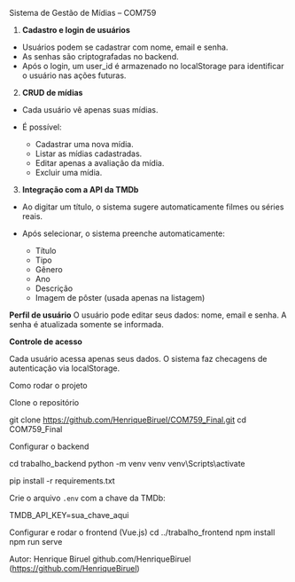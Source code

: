Sistema de Gestão de Mídias – COM759

1. **Cadastro e login de usuários**

* Usuários podem se cadastrar com nome, email e senha.
* As senhas são criptografadas no backend.
* Após o login, um user_id é armazenado no localStorage para identificar o usuário nas ações futuras.

2. **CRUD de mídias**

* Cada usuário vê apenas suas mídias.
* É possível:

  * Cadastrar uma nova mídia.
  * Listar as mídias cadastradas.
  * Editar apenas a avaliação da mídia.
  * Excluir uma mídia.

3. **Integração com a API da TMDb**

* Ao digitar um título, o sistema sugere automaticamente filmes ou séries reais.
* Após selecionar, o sistema preenche automaticamente:

  * Título
  * Tipo
  * Gênero
  * Ano
  * Descrição
  * Imagem de pôster (usada apenas na listagem)

**Perfil de usuário**
O usuário pode editar seus dados: nome, email e senha.
A senha é atualizada somente se informada.

**Controle de acesso**

Cada usuário acessa apenas seus dados.
O sistema faz checagens de autenticação via localStorage.


Como rodar o projeto

Clone o repositório

git clone https://github.com/HenriqueBiruel/COM759_Final.git
cd COM759_Final

Configurar o backend

cd trabalho_backend
python -m venv venv
venv\Scripts\activate

pip install -r requirements.txt

Crie o arquivo `.env` com a chave da TMDb:

TMDB_API_KEY=sua_chave_aqui

Configurar e rodar o frontend (Vue.js)
cd ../trabalho_frontend
npm install
npm run serve

Autor: Henrique Biruel
github.com/HenriqueBiruel (https://github.com/HenriqueBiruel)
